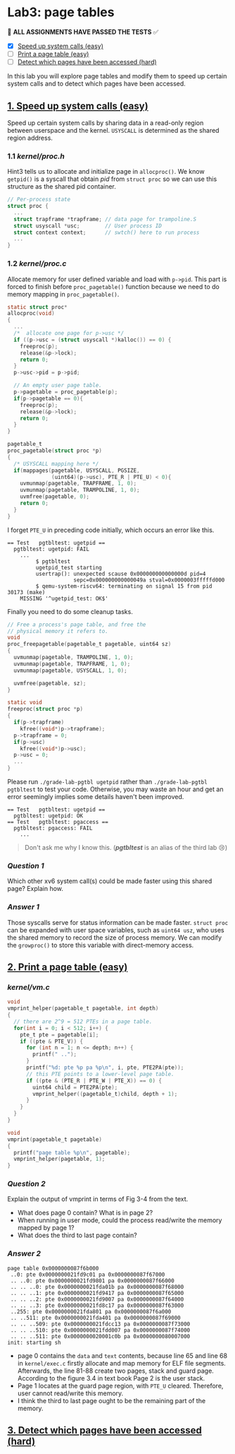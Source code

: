 # Lab3: page tables

:penguin: **ALL ASSIGNMENTS HAVE PASSED THE TESTS** :white_check_mark:

- [x] [Speed up system calls (easy)](#1-speed-up-system-calls-easy)
- [ ] [Print a page table (easy)](#2-print-a-page-table-easy)
- [ ] [Detect which pages have been accessed (hard)](#3-detect-which-pages-have-been-accessed-hard)

In this lab you will explore page tables and modify them to speed up certain system calls and to detect which pages have been accessed.

## [1. Speed up system calls (easy)](#lab3-page-tables)

Speed up certain system calls by sharing data in a read-only region between userspace and the kernel. `USYSCALL` is determined as the shared region address.

### 1.1 _kernel/proc.h_

Hint3 tells us to allocate and initialize page in `allocproc()`. We know `getpid()` is a syscall that obtain _pid_ from `struct proc` so we can use this structure as the shared pid container.

```c
// Per-process state
struct proc {
  ...
  struct trapframe *trapframe; // data page for trampoline.S
  struct usyscall *usc;        // User process ID
  struct context context;      // swtch() here to run process
  ...
}
```

### 1.2 _kernel/proc.c_

Allocate memory for user defined variable and load with `p->pid`. This part is forced to finish before `proc_pagetable()` function because we need to do memory mapping in `proc_pagetable()`.

```c
static struct proc*
allocproc(void)
{
  ...
  /*  allocate one page for p->usc */
  if ((p->usc = (struct usyscall *)kalloc()) == 0) {
    freeproc(p);
    release(&p->lock);
    return 0;
  }
  p->usc->pid = p->pid;

  // An empty user page table.
  p->pagetable = proc_pagetable(p);
  if(p->pagetable == 0){
    freeproc(p);
    release(&p->lock);
    return 0;
  }
}
```

```c
pagetable_t
proc_pagetable(struct proc *p)
{
  /* USYSCALL mapping here */
  if(mappages(pagetable, USYSCALL, PGSIZE, 
              (uint64)(p->usc), PTE_R | PTE_U) < 0){
    uvmunmap(pagetable, TRAPFRAME, 1, 0);
    uvmunmap(pagetable, TRAMPOLINE, 1, 0);
    uvmfree(pagetable, 0);
    return 0;
  }
}
```

I forget `PTE_U` in preceding code initially, which occurs an error like this.

```shell
== Test   pgtbltest: ugetpid == 
  pgtbltest: ugetpid: FAIL 
    ...
         $ pgtbltest
         ugetpid_test starting
         usertrap(): unexpected scause 0x000000000000000d pid=4
                     sepc=0x000000000000049a stval=0x0000003fffffd000
         $ qemu-system-riscv64: terminating on signal 15 from pid 30173 (make)
    MISSING '^ugetpid_test: OK$'
```

Finally you need to do some cleanup tasks.

```c
// Free a process's page table, and free the
// physical memory it refers to.
void
proc_freepagetable(pagetable_t pagetable, uint64 sz)
{
  uvmunmap(pagetable, TRAMPOLINE, 1, 0);
  uvmunmap(pagetable, TRAPFRAME, 1, 0);
  uvmunmap(pagetable, USYSCALL, 1, 0);

  uvmfree(pagetable, sz);
}

static void
freeproc(struct proc *p)
{
  if(p->trapframe)
    kfree((void*)p->trapframe);
  p->trapframe = 0;
  if(p->usc)
    kfree((void*)p->usc);
  p->usc = 0;
  ...
}
```

Please run `./grade-lab-pgtbl ugetpid` rather than `./grade-lab-pgtbl pgtbltest` to test your code. Otherwise, you may waste an hour and get an error seemingly implies some details haven't been improved.

```shell
== Test   pgtbltest: ugetpid == 
  pgtbltest: ugetpid: OK 
== Test   pgtbltest: pgaccess == 
  pgtbltest: pgaccess: FAIL 
    ...
```

> Don't ask me why I know this. (_**pgtbltest**_ is an alias of the third lab :cry:)

### _Question 1_

Which other xv6 system call(s) could be made faster using this shared page? Explain how.

### _Answer 1_

Those syscalls serve for status information can be made faster. `struct proc` can be expanded with user space variables, such as `uint64 usz`, who uses the shared memory to record the size of process memory. We can modify the `growproc()` to store this variable with direct-memory access.

## [2. Print a page table (easy)](#lab3-page-tables)

### _kernel/vm.c_

```c
void
vmprint_helper(pagetable_t pagetable, int depth)
{
  // there are 2^9 = 512 PTEs in a page table.
  for(int i = 0; i < 512; i++) {
    pte_t pte = pagetable[i];
    if ((pte & PTE_V)) {
      for (int n = 1; n <= depth; n++) {
        printf(" ..");
      }
      printf("%d: pte %p pa %p\n", i, pte, PTE2PA(pte));
      // this PTE points to a lower-level page table.
      if ((pte & (PTE_R | PTE_W | PTE_X)) == 0) {
        uint64 child = PTE2PA(pte);
        vmprint_helper((pagetable_t)child, depth + 1);
      }
    }
  }
}

void
vmprint(pagetable_t pagetable)
{
  printf("page table %p\n", pagetable);
  vmprint_helper(pagetable, 1);
}
```

### _Question 2_

Explain the output of vmprint in terms of Fig 3-4 from the text.

- What does page 0 contain? What is in page 2?
- When running in user mode, could the process read/write the memory mapped by page 1?
- What does the third to last page contain?

### _Answer 2_

```shell
page table 0x0000000087f6b000
 ..0: pte 0x0000000021fd9c01 pa 0x0000000087f67000
 .. ..0: pte 0x0000000021fd9801 pa 0x0000000087f66000
 .. .. ..0: pte 0x0000000021fda01b pa 0x0000000087f68000
 .. .. ..1: pte 0x0000000021fd9417 pa 0x0000000087f65000
 .. .. ..2: pte 0x0000000021fd9007 pa 0x0000000087f64000
 .. .. ..3: pte 0x0000000021fd8c17 pa 0x0000000087f63000
 ..255: pte 0x0000000021fda801 pa 0x0000000087f6a000
 .. ..511: pte 0x0000000021fda401 pa 0x0000000087f69000
 .. .. ..509: pte 0x0000000021fdcc13 pa 0x0000000087f73000
 .. .. ..510: pte 0x0000000021fdd007 pa 0x0000000087f74000
 .. .. ..511: pte 0x0000000020001c0b pa 0x0000000080007000
init: starting sh
```

- page 0 contains the `data` and `text` contents, because line 65 and line 68 in `kernel/exec.c` firstly allocate and map memory for ELF file segments. Afterwards, the line 81-88 create two pages, stack and guard page. According to the figure 3.4 in text book Page 2 is the user stack.
- Page 1 locates at the guard page region, with `PTE_U` cleared. Therefore, user cannot read/write this memory.
- I think the third to last page ought to be the remaining part of the memory.

## [3. Detect which pages have been accessed (hard)](#lab3-page-tables)

